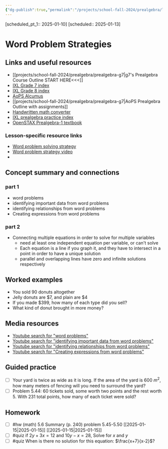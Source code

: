 ```yaml
---
{"dg-publish":true,"permalink":"/projects/school-fall-2024/prealgebra/lessons/word-problem-strategies/","tags":["gardenEntry"]}
---
```



[scheduled_pt_1:: 2025-01-10]
[scheduled:: 2025-01-13]

#  Word Problem Strategies

## Links and useful resources 

- [[projects/school-fall-2024/prealgebra/prealgebra-g7\|g7's Prealgebra Course Outline START HERE<<<]]
- [IXL Grade 7 index](https://www.ixl.com/math/grade-7)
- [IXL Grade 8 index](https://www.ixl.com/math/grade-8)
- [AoPS Alcumus](https://artofproblemsolving.com/alcumus)
- [[projects/school-fall-2024/prealgebra/prealgebra-g7\|AoPS Prealgebra Outline with assignments]]
- [Handwritten math converter](https://webdemo.myscript.com/views/math/index.html#)
- [IXL prealgebra practice index](https://www.ixl.com/math/grade-7)
- [OpenSTAX Prealgebra-1 textbook](https://openstax.org/books/prealgebra-2e/pages/1-introduction)


### Lesson-specific resource links


- [Word problem solving strategy](https://openstax.org/books/prealgebra-2e/pages/9-1-use-a-problem-solving-strategy) 
- [Word problem strategy video](https://www.youtube.com/watch?v=6NAWREVdpo0) 
-  


## Concept summary and connections

### part 1
- word problems 
- identifying important data from word problems 
- identifying relationships from word problems 
- Creating expressions from word problems 

### part 2
- Connecting multiple equations in order to solve for multiple variables
    - need at least one independent equation per variable, or can't solve
    - Each equation is a line if you graph it, and they have to intersect in a point in order to have a unique solution
    - parallel and overlapping lines have zero and infinite solutions respectively

## Worked examples

- You sold 90 donuts altogether
- Jelly donuts are $7, and plain are $4
- If you made $399, how many of each type did you sell?
- What kind of donut brought in more money?

## Media resources

- [Youtube search for "word problems"](https://www.youtube.com/results?search_query=word%20problems)  
- [Youtube search for "identifying important data from word problems"](https://www.youtube.com/results?search_query=identifying%20important%20data%20from%20word%20problems)  
- [Youtube search for "identifying relationships from word problems"](https://www.youtube.com/results?search_query=identifying%20relationships%20from%20word%20problems)  
- [Youtube search for "Creating expressions from word problems"](https://www.youtube.com/results?search_query=Creating%20expressions%20from%20word%20problems)  

## Guided practice


- [ ] Your yard is twice as wide as it is long. If the area of the yard is 600 $m^2$, how many meters of fencing will you need to surround the yard?  
- [ ] Problem 5.44: 60 tickets sold, some worth two points and the rest worth 5. With 231 total points, how many of each ticket were sold?

## Homework


- [ ] #hw (math) 5.6 Summary (p. 240) problem 5.45-5.50 [[2025-01-15\|2025-01-15]] [[2025-01-15\|2025-01-15]] 
- [ ] #quiz if $2y+3x = 12$ and $10y-x=28$, Solve for $x \text{ and } y$
- [ ] #quiz When is there no solution for this equation: $\frac{x+7}{x-2}$?
